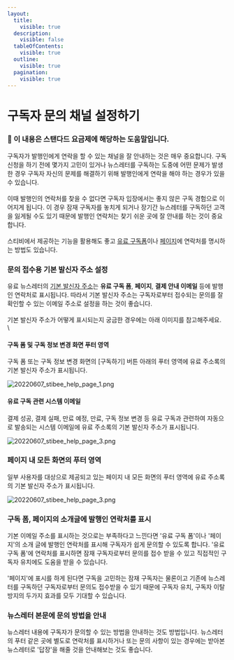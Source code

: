 ```yaml
---
layout:
  title:
    visible: true
  description:
    visible: false
  tableOfContents:
    visible: true
  outline:
    visible: true
  pagination:
    visible: true
---
```


# 구독자 문의 채널 설정하기

### **💬** 이 내용은 **스탠다드 요금제**에 해당하는 도움말입니다.

&#x20;

구독자가 발행인에게 연락을 할 수 있는 채널을 잘 안내하는 것은 매우 중요합니다. 구독 신청을 하기 전에 몇가지 고민이 있거나 뉴스레터를 구독하는 도중에 어떤 문제가 발생한 경우 구독자 자신의 문제를 해결하기 위해 발행인에게 연락을 해야 하는 경우가 있을 수 있습니다.\
\
이때 발행인의 연락처를 찾을 수 없다면 구독자 입장에서는 좋지 않은 구독 경험으로 이어지게 됩니다. 이 경우 잠재 구독자를 놓치게 되거나 장기간 뉴스레터를 구독하던 고객을 잃게될 수도 있기 때문에 발행인 연락처는 찾기 쉬운 곳에 잘 안내를 하는 것이 중요합니다.\
\
스티비에서 제공하는 기능을 활용해도 좋고 [유료 구독폼](https://help.stibee.com/hc/ko/articles/4756483981327)이나 [페이지](https://help.stibee.com/hc/ko/articles/4756454687631)에 연락처를 명시하는 방법도 있습니다.

&#x20;

### 문의 접수용 기본 발신자 주소 설정 <a href="#h_9b60d99de3" id="h_9b60d99de3"></a>

유료 뉴스레터의 [기본 발신자 주소](https://help.stibee.com/ko/articles/2153258-%EB%B0%9C%EC%8B%A0%EC%9E%90-%EC%A0%95%EB%B3%B4-%EC%84%A4%EC%A0%95%ED%95%98%EA%B8%B0)는 **유료 구독 폼**, **페이지**, **결제 안내 이메일** 등에 발행인 연락처로 표시됩니다. 따라서 기본 발신자 주소는 구독자로부터 접수되는 문의를 잘 확인할 수 있는 이메일 주소로 설정을 하는 것이 좋습니다.\
\
기본 발신자 주소가 어떻게 표시되는지 궁금한 경우에는 아래 이미지를 참고해주세요.\
\


#### 구독 폼 및 구독 정보 변경 화면 푸터 영역

구독 폼 또는 구독 정보 변경 화면의 \[구독하기] 버튼 아래의 푸터 영역에 유료 주소록의 기본 발신자 주소가 표시됩니다.

![20220607\_stibee\_help\_page\_1.png](https://help.stibee.com/hc/article\_attachments/4928441817359/20220607\_stibee\_help\_page\_1.png)&#x20;

#### 유료 구독 관련 시스템 이메일

결제 성공, 결제 실패, 만료 예정, 만료, 구독 정보 변경 등 유료 구독과 관련하여 자동으로 발송되는 시스템 이메일에 유료 주소록의 기본 발신자 주소가 표시됩니다.

![20220607\_stibee\_help\_page\_3.png](https://help.stibee.com/hc/article\_attachments/4928433189519/20220607\_stibee\_help\_page\_3.png)

&#x20;

### 페이지 내 모든 화면의 푸터 영역 <a href="#h_5a2361f699" id="h_5a2361f699"></a>

일부 사용자를 대상으로 제공되고 있는 페이지 내 모든 화면의 푸터 영역에 유료 주소록의 기본 발신자 주소가 표시됩니다.

![20220607\_stibee\_help\_page\_3.png](https://help.stibee.com/hc/article\_attachments/4928433189519/20220607\_stibee\_help\_page\_3.png)

&#x20;

### 구독 폼, 페이지의 소개글에 발행인 연락처를 표시 <a href="#h_3d3a48bf4f" id="h_3d3a48bf4f"></a>

기본 이메일 주소를 표시하는 것으로는 부족하다고 느낀다면 '유료 구독 폼'이나 '페이지'의 소개 글에 발행인 연락처를 표시해 구독자가 쉽게 문의할 수 있도록 합니다. '유료 구독 폼'에 연락처를 표시하면 잠재 구독자로부터 문의를 접수 받을 수 있고 직접적인 구독자 유치에도 도움을 받을 수 있습니다.\
\
'페이지'에 표시를 하게 된다면 구독을 고민하는 잠재 구독자는 물론이고 기존에 뉴스레터를 구독하던 구독자로부터 문의도 접수받을 수 있기 때문에 구독자 유치, 구독자 이탈 방지의 두가지 효과를 모두 기대할 수 있습니다.

&#x20;

### 뉴스레터 본문에 문의 방법을 안내 <a href="#h_87d39b99cd" id="h_87d39b99cd"></a>

뉴스레터 내용에 구독자가 문의할 수 있는 방법을 안내하는 것도 방법입니다. 뉴스레터의 푸터 같은 곳에 별도로 연락처를 표시하거나 또는 문의 사항이 있는 경우에는 받아본 뉴스레터로 '답장'을 해줄 것을 안내해보는 것도 좋습니다.
